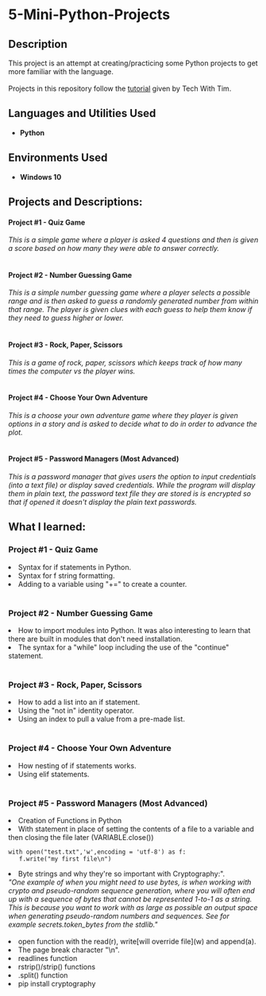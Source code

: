 <h1>5-Mini-Python-Projects</h1>

<h2>Description</h2>
This project is an attempt at creating/practicing some Python projects to get more familiar with the language.
<br><br/>
Projects in this repository follow the <a href="https://www.youtube.com/watch?v=DLn3jOsNRVE&ab_channel=TechWithTim">tutorial</a> given by Tech With Tim.


<h2>Languages and Utilities Used</h2>

- <b>Python</b> 

<h2>Environments Used </h2>

- <b>Windows 10</b> 

<h2>Projects and Descriptions:</h2>

<p align="left">
<h4>Project #1 - Quiz Game</h4>
<i>This is a simple game where a player is asked 4 questions and then is given a score based on how many they were able to answer correctly.</i>
<br /><br />
<h4>Project #2 - Number Guessing Game</h4>
<i>This is a simple number guessing game where a player selects a possible range and is then asked to guess a randomly generated number from within that range.  The player is given clues with each guess to help them know if they need to guess higher or lower.</i>
<br /><br />
<h4>Project #3 - Rock, Paper, Scissors</h4>
<i>This is a game of rock, paper, scissors which keeps track of how many times the computer vs the player wins.</i>
<br /><br />
<h4>Project #4 - Choose Your Own Adventure</h4>
<i>This is a choose your own adventure game where they player is given options in a story and is asked to decide what to do in order to advance the plot.</i>
<br /><br />
<h4>Project #5 - Password Managers (Most Advanced)</h4>
<i>This is a password manager that gives users the option to input credentials (into a text file) or display saved credentials.  While the program will display them in plain text, the password text file they are stored is is encrypted so that if opened it doesn't display the plain text passwords.</i>


<h2>What I learned:</h2>
<h3>Project #1 - Quiz Game</h3>
<li>Syntax for if statements in Python.</li>
<li>Syntax for f string formatting.</li>
<li>Adding to a variable using "+=" to create a counter.</li>
<br />
<h3>Project #2 - Number Guessing Game</h3>
<li>How to import modules into Python.  It was also interesting to learn that there are built in modules that don't need installation.</li>
<li>The syntax for a "while" loop including the use of the "continue" statement.</li>
<br />
<h3>Project #3 - Rock, Paper, Scissors</h3>
<li>How to add a list into an if statement.</li>
<li>Using the "not in" identity operator.</li>
<li>Using an index to pull a value from a pre-made list.</li>
<br />
<h3>Project #4 - Choose Your Own Adventure</h3>
<li>How nesting of if statements works.</li>
<li>Using elif statements.</li>
<br />
<h3>Project #5 - Password Managers (Most Advanced) </h3>
<li>Creation of Functions in Python</li>
<li>With statement in place of setting the contents of a file to a variable and then closing the file later (VARIABLE.close())</li>

```
with open("test.txt",'w',encoding = 'utf-8') as f:
   f.write("my first file\n")
```
<li>Byte strings and why they're so important with Cryptography:".</li>
<i>"One example of when you might need to use bytes, is when working with crypto and pseudo-random sequence generation, where you will often end up with a sequence of bytes that cannot be represented 1-to-1 as a string. This is because you want to work with as large as possible an output space when generating pseudo-random numbers and sequences. See for example secrets.token_bytes from the stdlib."</i><br></br>
<li>open function with the read(r), write[will override file](w) and append(a).</li>
<li>The page break character "\n".</li>
<li>readlines function</li>
<li>rstrip()/strip() functions</li>
<li>.split() function</li>
<li>pip install cryptography</li>
<!--
 ```diff
- text in red
+ text in green
! text in orange
# text in gray
@@ text in purple (and bold)@@
```
--!>

